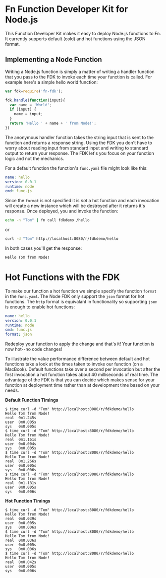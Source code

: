 # Fn Function Developer Kit for Node.js

This Function Developer Kit makes it easy to deploy Node.js functions to Fn.
It currently supports default (cold) and hot functions using the JSON format.

## Implementing a Node Function

Writing a Node.js function is simply a matter of writing a handler function
that you pass to the FDK to invoke each time your function is called. For
example here's a simple hello world function:

```javascript
var fdk=require('fn-fdk');

fdk.handle(function(input){
  var name = 'World';
  if (input) {
    name = input;
  }
  return 'Hello ' + name + ' from Node!';
})
```

The anonymous handler function takes the string input that is sent to the function
and returns a response string.  Using the FDK you don't have to worry about reading
input from standard input and writing to standard output to return your response.
The FDK let's you focus on your function logic and not the mechanics.

For a default function the function's `func.yaml` file might look like this:

```yaml
name: hello
version: 0.0.1
runtime: node
cmd: func.js
```

Since the `format` is not specified it is *not* a hot function and each invocation will
create a new instance which will be destroyed after it returns it's response.  Once
deployed, you and invoke the function:

```sh
echo -n "Tom" | fn call fdkdemo /hello
```

or

```sh
curl -d "Tom" http://localhost:8080/r/fdkdemo/hello
```

In both cases you'll get the response:

```sh
Hello Tom from Node!
```

# Hot Functions with the FDK

To make our function a hot function we simple specify the function `format` in the `func.yaml`.
The Node FDK only support the `json` format for hot functions.  The `http` format is 
equivalant in functionality so supporting `json` is enough to enable hot functions:

```yaml
name: hello
version: 0.0.1
runtime: node
cmd: func.js
format: json
```

Redeploy your function to apply the change and that's it!  Your function is now hot--no code
changes!

To illustrate the value performance difference between default and hot functions take a look
at the times taken to invoke our function (on a MacBook).  Default functions take over a 
second per invocation but after the first invocation a hot function takes about 40 
milliseconds of real time. The advantage of the FDK is that you can decide which makes 
sense for your function at deployment time rather than at development time based on your needs.

**Default Function Timings**

```shell
$ time curl -d "Tom" http://localhost:8080/r/fdkdemo/hello
Hello Tom from Node!
real  0m1.245s
user  0m0.005s
sys   0m0.005s
$ time curl -d "Tom" http://localhost:8080/r/fdkdemo/hello
Hello Tom from Node!
real  0m1.161s
user  0m0.004s
sys   0m0.005s
$ time curl -d "Tom" http://localhost:8080/r/fdkdemo/hello
Hello Tom from Node!
real  0m1.266s
user  0m0.005s
sys   0m0.006s
$ time curl -d "Tom" http://localhost:8080/r/fdkdemo/hello
Hello Tom from Node!
real  0m1.181s
user  0m0.005s
sys   0m0.006s
```

**Hot Function Timings**

```shell
$ time curl -d "Tom" http://localhost:8080/r/fdkdemo/hello
Hello Tom from Node!
real  0m0.039s
user  0m0.005s
sys   0m0.006s
$ time curl -d "Tom" http://localhost:8080/r/fdkdemo/hello
Hello Tom from Node!
real  0m0.036s
user  0m0.005s
sys   0m0.006s
$ time curl -d "Tom" http://localhost:8080/r/fdkdemo/hello
Hello Tom from Node!
real  0m0.042s
user  0m0.005s
sys   0m0.006s
```
